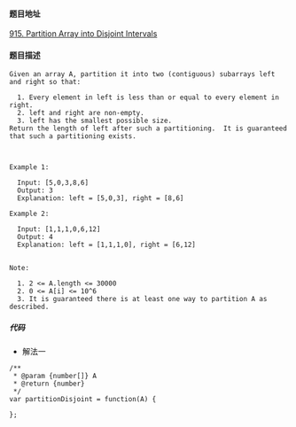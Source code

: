 #### 题目地址
[915. Partition Array into Disjoint Intervals](https://leetcode.com/problems/partition-array-into-disjoint-intervals/)
#### 题目描述
```
Given an array A, partition it into two (contiguous) subarrays left and right so that:

  1. Every element in left is less than or equal to every element in right.
  2. left and right are non-empty.
  3. left has the smallest possible size.
Return the length of left after such a partitioning.  It is guaranteed that such a partitioning exists.

 

Example 1:

  Input: [5,0,3,8,6]
  Output: 3
  Explanation: left = [5,0,3], right = [8,6]

Example 2:

  Input: [1,1,1,0,6,12]
  Output: 4
  Explanation: left = [1,1,1,0], right = [6,12]
 

Note:

  1. 2 <= A.length <= 30000
  2. 0 <= A[i] <= 10^6
  3. It is guaranteed there is at least one way to partition A as described.
```

##### 代码

- 解法一
```
/**
 * @param {number[]} A
 * @return {number}
 */
var partitionDisjoint = function(A) {
    
};
```
